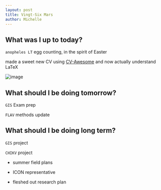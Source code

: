 ```yaml
---
layout: post
title: Vingt-Six Mars
author: Michelle
---
```


## What was I up to today?

`anopheles LT` egg counting, in the spirit of Easter

made a sweet new CV using [CV-Awesome](https://github.com/posquit0/Awesome-CV) and now actually understand LaTeX

![image](http://christinabergey.com/blog/wp-content/uploads/2013/07/latex_comic.jpg)

## What should I be doing tomorrow?

`GIS` Exam prep

`FLAV` methods update

## What should I be doing long term?

`GIS` project 

`CHIKV` project

* summer field plans

* ICON representative

* fleshed out research plan

<i class="fa fa-code" style="color:pink"> </i>




